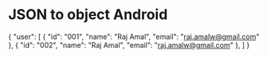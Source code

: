 # JSON to object Android

{
	"user": [
		{
		"id": "001",
		"name": "Raj Amal",
		"email": "raj.amalw@gmail.com"
		},
				{
		"id": "002",
		"name": "Raj Amal",
		"email": "raj.amalw@gmail.com"
		},
	]
}
